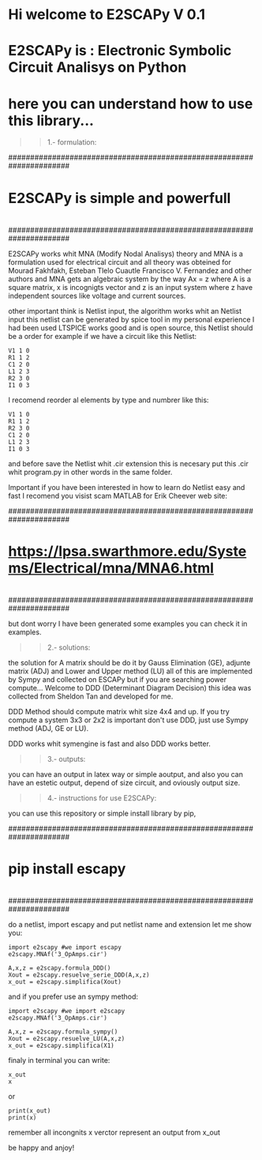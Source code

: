 # Hi welcome to E2SCAPy V 0.1
# E2SCAPy is : Electronic Symbolic Circuit Analisys on Python
#
# here you can understand how to use this library...



>> 1.- formulation:

######################################################################
#                                                                    #
#                                                                    #
#                    E2SCAPy is simple and powerfull                  #
#                                                                    #
#                                                                    #
######################################################################

E2SCAPy works whit MNA (Modify Nodal Analisys) theory and MNA is a formulation 
used for electrical circuit and all theory was obteined for Mourad Fakhfakh,
Esteban Tlelo Cuautle Francisco V. Fernandez and other authors and MNA gets an
algebraic system by the way Ax = z where A is a square matrix, x is incognigts 
vector and z is an input system where z have independent sources like voltage 
and current sources.

other important think is Netlist input, the algorithm works whit an Netlist input
this netlist can be generated by spice tool in my personal experience I had been used 
LTSPICE works good and is open source, this Netlist should be a order for example if 
we have a circuit like this Netlist: 

	V1 1 0
	R1 1 2
	C1 2 0
	L1 2 3
	R2 3 0
	I1 0 3

I recomend reorder al elements by type and numbrer like this:

	V1 1 0
	R1 1 2
	R2 3 0
	C1 2 0
	L1 2 3
	I1 0 3

and before save the Netlist whit .cir extension this is necesary put this .cir 
whit program.py in other words in the same folder.

Important if you have been interested in how to learn do Netlist easy and fast 
I recomend you visist scam MATLAB for Erik Cheever web site: 


######################################################################
#                                                                    #
#                                                                    #
#   https://lpsa.swarthmore.edu/Systems/Electrical/mna/MNA6.html     #
#                                                                    #
#                                                                    #
######################################################################


but dont worry I have been generated some examples you can check it in examples.

>> 2.- solutions:

the solution for A matrix should be do it by Gauss Elimination (GE), adjunte matrix
(ADJ) and Lower and Upper method (LU) all of this are implemented by Sympy and collected 
on ESCAPy but if you are searching power compute... Welcome to DDD (Determinant Diagram Decision) 
this idea was collected from Sheldon Tan and developed for me. 

DDD Method should compute matrix whit size 4x4 and up. If you try compute a system 3x3 or 2x2
is important don't use DDD, just use Sympy method (ADJ, GE or LU).

DDD works whit symengine is fast and also DDD works better.

>> 3.- outputs:

you can have an output in latex way or simple aoutput, and also you can have an estetic output, depend of 
size circuit, and oviously output size.

>> 4.- instructions for use E2SCAPy:

you can use this repository or simple install library by pip, 



######################################################################
#                                                                    #
#                                                                    #
#                          pip install escapy                        #
#                                                                    #
#                                                                    #
######################################################################

    

do a netlist, import escapy and put netlist name and extension let me show you:


>>
	import e2scapy #we import escapy
	e2scapy.MNAf('3_OpAmps.cir')

	A,x,z = e2scapy.formula_DDD()
	Xout = e2scapy.resuelve_serie_DDD(A,x,z)
	x_out = e2scapy.simplifica(Xout)



and if you prefer use an sympy method:

>>
	import e2scapy #we import e2scapy
	e2scapy.MNAf('3_OpAmps.cir')

	A,x,z = e2scapy.formula_sympy()
	Xout = e2scapy.resuelve_LU(A,x,z)
	x_out = e2scapy.simplifica(X1)

finaly in terminal you can write:

>>
	x_out 
	x
or 

>>
	
	print(x_out)
	print(x)

remember all incongnits x verctor represent an output from x_out

be happy and anjoy!
